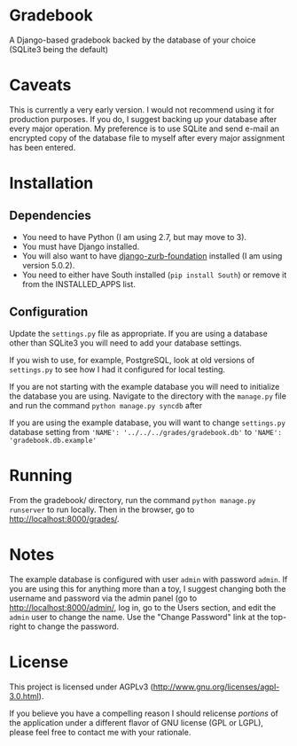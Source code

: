 Gradebook
=========

A Django-based gradebook backed by the database of your choice
(SQLite3 being the default)

Caveats
=======

This is currently a very early version. I would not recommend using it
for production purposes. If you do, I suggest backing up your database
after every major operation. My preference is to use SQLite and send
e-mail an encrypted copy of the database file to myself after every
major assignment has been entered.

Installation
============

Dependencies
------------

* You need to have Python (I am using 2.7, but may move to 3).
* You must have Django installed. 
* You will also want to have 
[django-zurb-foundation](https://pypi.python.org/pypi/django-zurb-foundation) 
installed (I am using version 5.0.2). 
* You need to either have South installed (`pip install South`) or remove it from the INSTALLED_APPS list.

Configuration
-------------

Update the `settings.py` file as appropriate. If you are using a
database other than SQLite3 you will need to add your database
settings.

If you wish to use, for example, PostgreSQL, look at old versions of
`settings.py` to see how I had it configured for local testing.

If you are not starting with the example database you will need to
initialize the database you are using. Navigate to the directory with
the `manage.py` file and run the command `python manage.py syncdb` after 

If you are using the example database, you will want to change
`settings.py` database setting from `'NAME': '../../../grades/gradebook.db'` to
`'NAME': 'gradebook.db.example'`

Running
=======

From the gradebook/ directory, run the command `python manage.py
runserver` to run locally. Then in the browser, go to
<http://localhost:8000/grades/>.

Notes
=====

The example database is configured with user `admin` with password
`admin`. If you are using this for anything more than a toy, I suggest
changing both the username and password via the admin panel (go to
<http://localhost:8000/admin/>, log in, go to the Users section, and
edit the `admin` user to change the name. Use the "Change Password"
link at the top-right to change the password.

License
=======

This project is licensed under AGPLv3
(http://www.gnu.org/licenses/agpl-3.0.html).

If you believe you have a compelling reason I should relicense
_portions_ of the application under a different flavor of GNU license
(GPL or LGPL), please feel free to contact me with your rationale.
